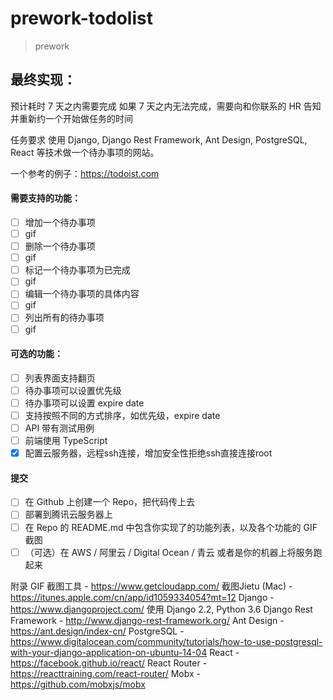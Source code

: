 # prework-todolist
> prework

## 最终实现：


预计耗时
7 天之内需要完成
如果 7 天之内无法完成，需要向和你联系的 HR 告知并重新约一个开始做任务的时间

任务要求
使用 Django, Django Rest Framework, Ant Design, PostgreSQL, React 等技术做一个待办事项的网站。

一个参考的例子：https://todoist.com

#### 需要支持的功能：
- [ ] 增加一个待办事项
- [ ] gif
- [ ] 删除一个待办事项
- [ ] gif
- [ ] 标记一个待办事项为已完成
- [ ] gif
- [ ] 编辑一个待办事项的具体内容
- [ ] gif
- [ ] 列出所有的待办事项
- [ ] gif

#### 可选的功能：
- [ ] 列表界面支持翻页
- [ ] 待办事项可以设置优先级
- [ ] 待办事项可以设置 expire date
- [ ] 支持按照不同的方式排序，如优先级，expire date
- [ ] API 带有测试用例
- [ ] 前端使用 TypeScript
- [X] 配置云服务器，远程ssh连接，增加安全性拒绝ssh直接连接root

#### 提交
- [ ] 在 Github 上创建一个 Repo，把代码传上去
- [ ] 部署到腾讯云服务器上
- [ ] 在 Repo 的 README.md 中包含你实现了的功能列表，以及各个功能的 GIF 截图
- [ ] （可选）在 AWS / 阿里云 / Digital Ocean / 青云 或者是你的机器上将服务跑起来

附录
GIF 截图工具 - https://www.getcloudapp.com/
截图Jietu (Mac) - https://itunes.apple.com/cn/app/id1059334054?mt=12
Django - https://www.djangoproject.com/ 使用 Django 2.2, Python 3.6
Django Rest Framework - http://www.django-rest-framework.org/
Ant Design - https://ant.design/index-cn/
PostgreSQL - https://www.digitalocean.com/community/tutorials/how-to-use-postgresql-with-your-django-application-on-ubuntu-14-04
React - https://facebook.github.io/react/
React Router - https://reacttraining.com/react-router/
Mobx - https://github.com/mobxjs/mobx
